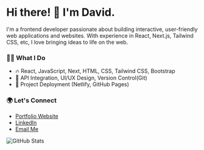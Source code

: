 # Hi there! 👋 I'm David.

I'm a frontend developer passionate about building interactive, user-friendly web applications and websites. With experience in React, Next.js, Tailwind CSS, etc, I love bringing ideas to life on the web.

### 👨‍💻 What I Do
- 🔥 React, JavaScript, Next, HTML, CSS, Tailwind CSS, Bootstrap
- 🎨 API Integration, UI/UX Design, Version Control(Git)
- 🚀 Project Deployment (Netlify, GitHub Pages)

### 🌍 Let's Connect
- [Portfolio Website](davidnwokeabia.nelify.app)
- [LinkedIn](https://www.linkedin.com/in/david-nwokeabia-20b6452ab)
- [Email Me](mailto:davidnwokeabia@gmail.com)

![GitHub Stats](https://github-readme-stats.vercel.app/api?username=daavhidd&show_icons=true)


<!--
**daavhidd/daavhidd** is a ✨ _special_ ✨ repository because its `README.md` (this file) appears on your GitHub profile.

Here are some ideas to get you started:

- 🔭 I’m currently working on ...
- 🌱 I’m currently learning ...
- 👯 I’m looking to collaborate on ...
- 🤔 I’m looking for help with ...
- 💬 Ask me about ...
- 📫 How to reach me: ...
- 😄 Pronouns: ...
- ⚡ Fun fact: ...
-->

